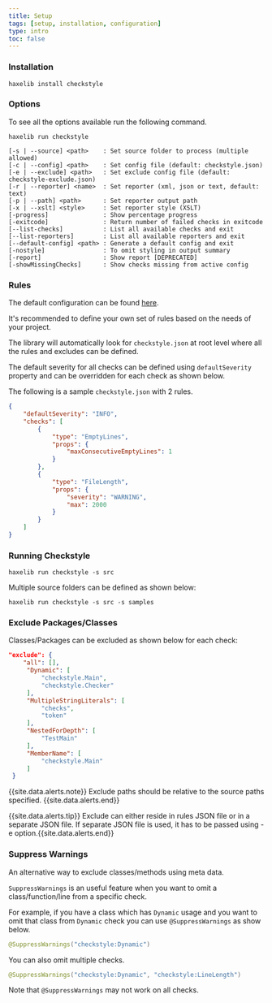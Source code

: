 ```yaml
---
title: Setup
tags: [setup, installation, configuration]
type: intro
toc: false
---
```


### Installation

```
haxelib install checkstyle
```

### Options

To see all the options available run the following command.

```
haxelib run checkstyle
```

```
[-s | --source] <path>    : Set source folder to process (multiple allowed)
[-c | --config] <path>    : Set config file (default: checkstyle.json)
[-e | --exclude] <path>   : Set exclude config file (default: checkstyle-exclude.json)
[-r | --reporter] <name>  : Set reporter (xml, json or text, default: text)
[-p | --path] <path>      : Set reporter output path
[-x | --xslt] <style>     : Set reporter style (XSLT)
[-progress]               : Show percentage progress
[-exitcode]               : Return number of failed checks in exitcode
[--list-checks]           : List all available checks and exit
[--list-reporters]        : List all available reporters and exit
[--default-config] <path> : Generate a default config and exit
[-nostyle]                : To omit styling in output summary
[-report]                 : Show report [DEPRECATED]
[-showMissingChecks]      : Show checks missing from active config
```

### Rules

The default configuration can be found [here](https://github.com/HaxeCheckstyle/haxe-checkstyle/blob/dev/resources/default-config.json).

It's recommended to define your own set of rules based on the needs of your project.

The library will automatically look for `checkstyle.json` at root level where all the rules and excludes can be defined.

The default severity for all checks can be defined using `defaultSeverity` property and can be overridden for each check as shown below.

The following is a sample `checkstyle.json` with 2 rules.

```json
{
    "defaultSeverity": "INFO",
    "checks": [
        {
            "type": "EmptyLines",
            "props": {
                "maxConsecutiveEmptyLines": 1
            }
        },
        {
            "type": "FileLength",
            "props": {
                "severity": "WARNING",
                "max": 2000
            }
        }
    ]
}
```

### Running Checkstyle

```
haxelib run checkstyle -s src
```

Multiple source folders can be defined as shown below:

```
haxelib run checkstyle -s src -s samples
```

### Exclude Packages/Classes

Classes/Packages can be excluded as shown below for each check:

```json
"exclude": {
    "all": [],
     "Dynamic": [
         "checkstyle.Main",
         "checkstyle.Checker"
     ],
     "MultipleStringLiterals": [
         "checks",
         "token"
     ],
     "NestedForDepth": [
         "TestMain"
     ],
     "MemberName": [
         "checkstyle.Main"
     ]
 }
```

{{site.data.alerts.note}} Exclude paths should be relative to the source paths specified. {{site.data.alerts.end}}

{{site.data.alerts.tip}} Exclude can either reside in rules JSON file or in a separate JSON file. If separate JSON file is used, it has to be passed using -e option.{{site.data.alerts.end}}

### Suppress Warnings

An alternative way to exclude classes/methods using meta data.

`SuppressWarnings` is an useful feature when you want to omit a class/function/line from a specific check.

For example, if you have a class which has `Dynamic` usage and you want to omit that class from `Dynamic` check you can use `@SuppressWarnings` as show below.

```java
@SuppressWarnings("checkstyle:Dynamic")
```

You can also omit multiple checks.

```java
@SuppressWarnings("checkstyle:Dynamic", "checkstyle:LineLength")
```

Note that `@SuppressWarnings` may not work on all checks.